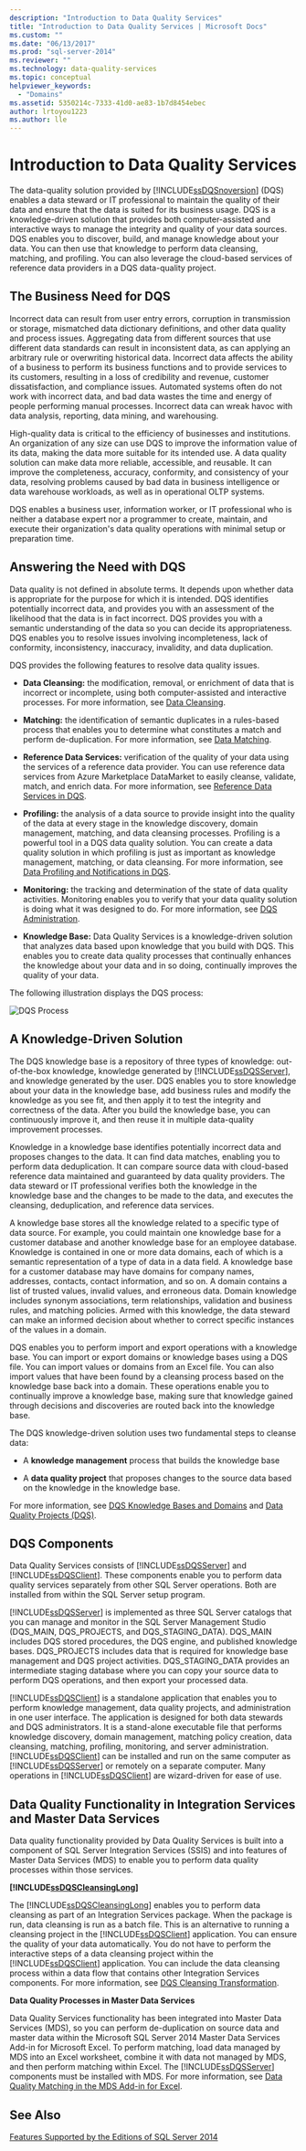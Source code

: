 ```yaml
---
description: "Introduction to Data Quality Services"
title: "Introduction to Data Quality Services | Microsoft Docs"
ms.custom: ""
ms.date: "06/13/2017"
ms.prod: "sql-server-2014"
ms.reviewer: ""
ms.technology: data-quality-services
ms.topic: conceptual
helpviewer_keywords: 
  - "Domains"
ms.assetid: 5350214c-7333-41d0-ae83-1b7d8454ebec
author: lrtoyou1223
ms.author: lle
---
```

# Introduction to Data Quality Services
  The data-quality solution provided by [!INCLUDE[ssDQSnoversion](../includes/ssdqsnoversion-md.md)] (DQS) enables a data steward or IT professional to maintain the quality of their data and ensure that the data is suited for its business usage. DQS is a knowledge-driven solution that provides both computer-assisted and interactive ways to manage the integrity and quality of your data sources. DQS enables you to discover, build, and manage knowledge about your data. You can then use that knowledge to perform data cleansing, matching, and profiling. You can also leverage the cloud-based services of reference data providers in a DQS data-quality project.

##  <a name="BusinessNeed"></a> The Business Need for DQS
 Incorrect data can result from user entry errors, corruption in transmission or storage, mismatched data dictionary definitions, and other data quality and process issues. Aggregating data from different sources that use different data standards can result in inconsistent data, as can applying an arbitrary rule or overwriting historical data. Incorrect data affects the ability of a business to perform its business functions and to provide services to its customers, resulting in a loss of credibility and revenue, customer dissatisfaction, and compliance issues. Automated systems often do not work with incorrect data, and bad data wastes the time and energy of people performing manual processes. Incorrect data can wreak havoc with data analysis, reporting, data mining, and warehousing.

 High-quality data is critical to the efficiency of businesses and institutions. An organization of any size can use DQS to improve the information value of its data, making the data more suitable for its intended use. A data quality solution can make data more reliable, accessible, and reusable. It can improve the completeness, accuracy, conformity, and consistency of your data, resolving problems caused by bad data in business intelligence or data warehouse workloads, as well as in operational OLTP systems.

 DQS enables a business user, information worker, or IT professional who is neither a database expert nor a programmer to create, maintain, and execute their organization's data quality operations with minimal setup or preparation time.

##  <a name="Answer"></a> Answering the Need with DQS
 Data quality is not defined in absolute terms. It depends upon whether data is appropriate for the purpose for which it is intended. DQS identifies potentially incorrect data, and provides you with an assessment of the likelihood that the data is in fact incorrect. DQS provides you with a semantic understanding of the data so you can decide its appropriateness. DQS enables you to resolve issues involving incompleteness, lack of conformity, inconsistency, inaccuracy, invalidity, and data duplication.

 DQS provides the following features to resolve data quality issues.

-   **Data Cleansing:** the modification, removal, or enrichment of data that is incorrect or incomplete, using both computer-assisted and interactive processes. For more information, see [Data Cleansing](../../2014/data-quality-services/data-cleansing.md).

-   **Matching:** the identification of semantic duplicates in a rules-based process that enables you to determine what constitutes a match and perform de-duplication. For more information, see [Data Matching](../../2014/data-quality-services/data-matching.md).

-   **Reference Data Services:** verification of the quality of your data using the services of a reference data provider. You can use reference data services from Azure Marketplace DataMarket to easily cleanse, validate, match, and enrich data. For more information, see [Reference Data Services in DQS](../../2014/data-quality-services/reference-data-services-in-dqs.md).

-   **Profiling:** the analysis of a data source to provide insight into the quality of the data at every stage in the knowledge discovery, domain management, matching, and data cleansing processes. Profiling is a powerful tool in a DQS data quality solution. You can create a data quality solution in which profiling is just as important as knowledge management, matching, or data cleansing. For more information, see [Data Profiling and Notifications in DQS](../../2014/data-quality-services/data-profiling-and-notifications-in-dqs.md).

-   **Monitoring:** the tracking and determination of the state of data quality activities. Monitoring enables you to verify that your data quality solution is doing what it was designed to do. For more information, see [DQS Administration](../../2014/data-quality-services/dqs-administration.md).

-   **Knowledge Base:** Data Quality Services is a knowledge-driven solution that analyzes data based upon knowledge that you build with DQS. This enables you to create data quality processes that continually enhances the knowledge about your data and in so doing, continually improves the quality of your data.

 The following illustration displays the DQS process:

 ![DQS Process](../../2014/data-quality-services/media/dqs-process.gif "DQS Process")

##  <a name="KnowledgeDrivenSolution"></a> A Knowledge-Driven Solution
 The DQS knowledge base is a repository of three types of knowledge: out-of-the-box knowledge, knowledge generated by [!INCLUDE[ssDQSServer](../includes/ssdqsserver-md.md)], and knowledge generated by the user. DQS enables you to store knowledge about your data in the knowledge base, add business rules and modify the knowledge as you see fit, and then apply it to test the integrity and correctness of the data. After you build the knowledge base, you can continuously improve it, and then reuse it in multiple data-quality improvement processes.

 Knowledge in a knowledge base identifies potentially incorrect data and proposes changes to the data. It can find data matches, enabling you to perform data deduplication. It can compare source data with cloud-based reference data maintained and guaranteed by data quality providers. The data steward or IT professional verifies both the knowledge in the knowledge base and the changes to be made to the data, and executes the cleansing, deduplication, and reference data services.

 A knowledge base stores all the knowledge related to a specific type of data source. For example, you could maintain one knowledge base for a customer database and another knowledge base for an employee database. Knowledge is contained in one or more data domains, each of which is a semantic representation of a type of data in a data field. A knowledge base for a customer database may have domains for company names, addresses, contacts, contact information, and so on. A domain contains a list of trusted values, invalid values, and erroneous data. Domain knowledge includes synonym associations, term relationships, validation and business rules, and matching policies. Armed with this knowledge, the data steward can make an informed decision about whether to correct specific instances of the values in a domain.

 DQS enables you to perform import and export operations with a knowledge base. You can import or export domains or knowledge bases using a DQS file. You can import values or domains from an Excel file. You can also import values that have been found by a cleansing process based on the knowledge base back into a domain. These operations enable you to continually improve a knowledge base, making sure that knowledge gained through decisions and discoveries are routed back into the knowledge base.

 The DQS knowledge-driven solution uses two fundamental steps to cleanse data:

-   A **knowledge management** process that builds the knowledge base

-   A **data quality project** that proposes changes to the source data based on the knowledge in the knowledge base.

 For more information, see [DQS Knowledge Bases and Domains](../../2014/data-quality-services/dqs-knowledge-bases-and-domains.md) and [Data Quality Projects &#40;DQS&#41;](../../2014/data-quality-services/data-quality-projects-dqs.md).

##  <a name="Components"></a> DQS Components
 Data Quality Services consists of [!INCLUDE[ssDQSServer](../includes/ssdqsserver-md.md)] and [!INCLUDE[ssDQSClient](../includes/ssdqsclient-md.md)]. These components enable you to perform data quality services separately from other SQL Server operations. Both are installed from within the SQL Server setup program.

 [!INCLUDE[ssDQSServer](../includes/ssdqsserver-md.md)] is implemented as three SQL Server catalogs that you can manage and monitor in the SQL Server Management Studio (DQS_MAIN, DQS_PROJECTS, and DQS_STAGING_DATA). DQS_MAIN includes DQS stored procedures, the DQS engine, and published knowledge bases. DQS_PROJECTS includes data that is required for knowledge base management and DQS project activities. DQS_STAGING_DATA provides an intermediate staging database where you can copy your source data to perform DQS operations, and then export your processed data.

 [!INCLUDE[ssDQSClient](../includes/ssdqsclient-md.md)] is a standalone application that enables you to perform knowledge management, data quality projects, and administration in one user interface. The application is designed for both data stewards and DQS administrators. It is a stand-alone executable file that performs knowledge discovery, domain management, matching policy creation, data cleansing, matching, profiling, monitoring, and server administration. [!INCLUDE[ssDQSClient](../includes/ssdqsclient-md.md)] can be installed and run on the same computer as [!INCLUDE[ssDQSServer](../includes/ssdqsserver-md.md)] or remotely on a separate computer. Many operations in [!INCLUDE[ssDQSClient](../includes/ssdqsclient-md.md)] are wizard-driven for ease of use.

##  <a name="Processes"></a> Data Quality Functionality in Integration Services and Master Data Services
 Data quality functionality provided by Data Quality Services is built into a component of SQL Server Integration Services (SSIS) and into features of Master Data Services (MDS) to enable you to perform data quality processes within those services.

 **[!INCLUDE[ssDQSCleansingLong](../includes/ssdqscleansinglong-md.md)]**

 The [!INCLUDE[ssDQSCleansingLong](../includes/ssdqscleansinglong-md.md)] enables you to perform data cleansing as part of an Integration Services package. When the package is run, data cleansing is run as a batch file. This is an alternative to running a cleansing project in the [!INCLUDE[ssDQSClient](../includes/ssdqsclient-md.md)] application. You can ensure the quality of your data automatically. You do not have to perform the interactive steps of a data cleansing project within the [!INCLUDE[ssDQSClient](../includes/ssdqsclient-md.md)] application. You can include the data cleansing process within a data flow that contains other Integration Services components. For more information, see [DQS Cleansing Transformation](../integration-services/data-flow/transformations/dqs-cleansing-transformation.md).

 **Data Quality Processes in Master Data Services**

 Data Quality Services functionality has been integrated into Master Data Services (MDS), so you can perform de-duplication on source data and master data within the Microsoft SQL Server 2014 Master Data Services Add-in for Microsoft Excel. To perform matching, load data managed by MDS into an Excel worksheet, combine it with data not managed by MDS, and then perform matching within Excel. The [!INCLUDE[ssDQSServer](../includes/ssdqsserver-md.md)] components must be installed with MDS. For more information, see  [Data Quality Matching in the MDS Add-in for Excel](../master-data-services/microsoft-excel-add-in/data-quality-matching-in-the-mds-add-in-for-excel.md).

## See Also
 [Features Supported by the Editions of SQL Server 2014](../../2014/getting-started/features-supported-by-the-editions-of-sql-server-2014.md)


